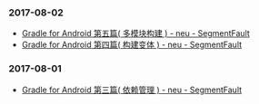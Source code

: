 ### 2017-08-02<br>
+ [Gradle for Android 第五篇( 多模块构建 ) - neu - SegmentFault](https://segmentfault.com/a/1190000004247809)<br>
+ [Gradle for Android 第四篇( 构建变体 ) - neu - SegmentFault](https://segmentfault.com/a/1190000004241503)<br>

### 2017-08-01<br>
+ [Gradle for Android 第三篇( 依赖管理 ) - neu - SegmentFault](https://segmentfault.com/a/1190000004237922)<br>


